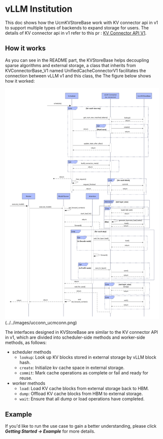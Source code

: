 # vLLM Institution
This doc shows how the UcmKVStoreBase work with KV connector api in v1 to support multiple types of backends to expand storage for users. The details of KV connector api in v1 refer to this pr : [KV Connector API V1](https://github.com/vllm-project/vllm/pull/15960).
## How it works
As you can see in the README part, the KVStoreBase helps decoupling sparse algorithms and external storage, a class that inherits from KVConnectorBase_V1 named UnifiedCacheConnectorV1 facilitates the connection between vLLM v1 and this class, the The figure below shows how it worked:

![uc_connector](../../images/ucconn_ucmconn.png)(../../images/ucconn_ucmconn.png)

The interfaces designed in KVStoreBase are similar to the KV connector API in v1, which are divided into scheduler-side methods and worker-side methods, as follows:
- scheduler methods
  - `lookup`: Look up KV blocks stored in external storage by vLLM block hash.
  - `create`: Initialize kv cache space in external storage.
  - `commit`: Mark cache operations as complete or fail and ready for reuse.
- worker methods
  - `load`: Load KV cache blocks from external storage back to HBM.
  - `dump`: Offload KV cache blocks from HBM to external storage.
  - `wait`: Ensure that all dump or load operations have completed.
  
## Example
If you'd like to run the use case to gain a better understanding, please click ***Getting Started -> Example*** for more details.